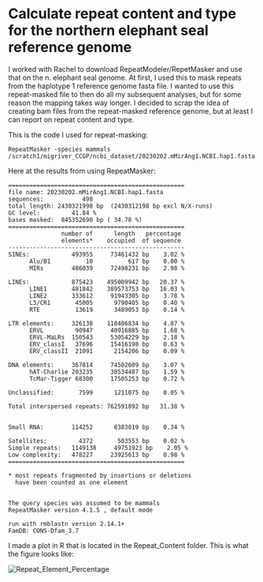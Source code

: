 # Calculate repeat content and type for the northern elephant seal reference genome
I worked with Rachel to download RepeatModeler/RepetMasker and use that on the n. elephant seal genome. At first, I used this to mask repeats from the haplotype 1 reference genome fasta file. I wanted to use this repeat-masked file to then do all my subsequent analyses, but for some reason the mapping takes way longer. I decided to scrap the idea of creating bam files from the repeat-masked reference genome, but at least I can report on repeat content and type. 

This is the code I used for repeat-masking: 

    RepeatMasker -species mammals /scratch1/migriver_CCGP/ncbi_dataset/20230202.mMirAng1.NCBI.hap1.fasta 

Here at the results from using RepeatMasker: 

    ==================================================
    file name: 20230202.mMirAng1.NCBI.hap1.fasta
    sequences:           498
    total length: 2430321998 bp  (2430312198 bp excl N/X-runs)
    GC level:         41.84 %
    bases masked:  845352690 bp ( 34.78 %)
    ==================================================
                   number of      length   percentage
                   elements*    occupied  of sequence
    --------------------------------------------------
    SINEs:            493955     73461432 bp    3.02 %
          Alu/B1          10          617 bp    0.00 %
          MIRs        486039     72498231 bp    2.98 %
    
    LINEs:            875423    495009942 bp   20.37 %
          LINE1       481842    389573753 bp   16.03 %
          LINE2       333612     91943305 bp    3.78 %
          L3/CR1       45005      9790405 bp    0.40 %
          RTE          13619      3489053 bp    0.14 %
    
    LTR elements:     326138    118406834 bp    4.87 %
          ERVL         90947     40916885 bp    1.68 %
          ERVL-MaLRs  150543     53054229 bp    2.18 %
          ERV_classI   37696     15416198 bp    0.63 %
          ERV_classII  21091      2154206 bp    0.09 %
    
    DNA elements:     367814     74502609 bp    3.07 %
          hAT-Charlie 203235     38534487 bp    1.59 %
          TcMar-Tigger 68300     17505253 bp    0.72 %
    
    Unclassified:       7599      1211075 bp    0.05 %
    
    Total interspersed repeats: 762591892 bp   31.38 %
    
    
    Small RNA:        114252      8383019 bp    0.34 %
    
    Satellites:         4372       503553 bp    0.02 %
    Simple repeats:   1149138     49751923 bp    2.05 %
    Low complexity:   478227     23925613 bp    0.98 %
    ==================================================
    
    * most repeats fragmented by insertions or deletions
      have been counted as one element
                                                          
    
    The query species was assumed to be mammals       
    RepeatMasker version 4.1.5 , default mode
                                            
    run with rmblastn version 2.14.1+
    FamDB: CONS-Dfam_3.7


I made a plot in R that is located in the Repeat_Content folder. This is what the figure looks like: 

![Repeat_Element_Percentage](https://github.com/Mrivera104/eseal_CCGP/assets/97764650/ab5e7ef5-0673-4181-b95f-fe32251c7594)




